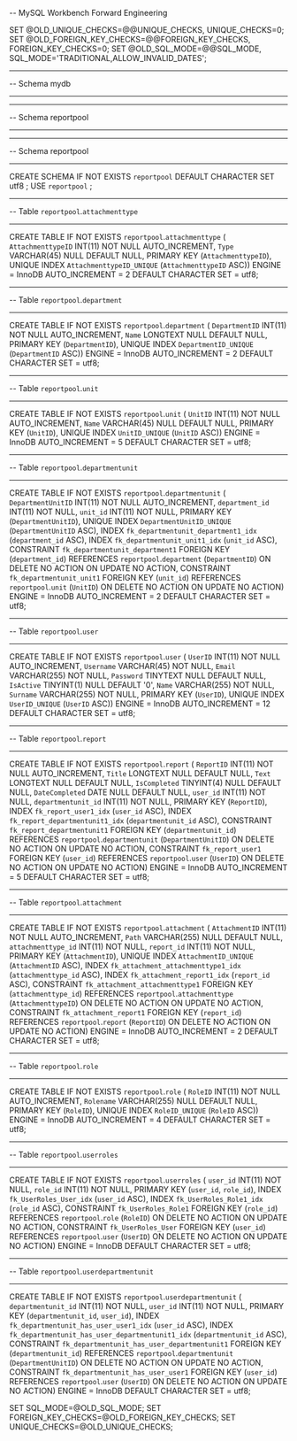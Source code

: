 -- MySQL Workbench Forward Engineering

SET @OLD_UNIQUE_CHECKS=@@UNIQUE_CHECKS, UNIQUE_CHECKS=0;
SET @OLD_FOREIGN_KEY_CHECKS=@@FOREIGN_KEY_CHECKS, FOREIGN_KEY_CHECKS=0;
SET @OLD_SQL_MODE=@@SQL_MODE, SQL_MODE='TRADITIONAL,ALLOW_INVALID_DATES';

-- -----------------------------------------------------
-- Schema mydb
-- -----------------------------------------------------
-- -----------------------------------------------------
-- Schema reportpool
-- -----------------------------------------------------

-- -----------------------------------------------------
-- Schema reportpool
-- -----------------------------------------------------
CREATE SCHEMA IF NOT EXISTS `reportpool` DEFAULT CHARACTER SET utf8 ;
USE `reportpool` ;

-- -----------------------------------------------------
-- Table `reportpool`.`attachmenttype`
-- -----------------------------------------------------
CREATE TABLE IF NOT EXISTS `reportpool`.`attachmenttype` (
  `AttachmenttypeID` INT(11) NOT NULL AUTO_INCREMENT,
  `Type` VARCHAR(45) NULL DEFAULT NULL,
  PRIMARY KEY (`AttachmenttypeID`),
  UNIQUE INDEX `AttachmenttypeID_UNIQUE` (`AttachmenttypeID` ASC))
ENGINE = InnoDB
AUTO_INCREMENT = 2
DEFAULT CHARACTER SET = utf8;


-- -----------------------------------------------------
-- Table `reportpool`.`department`
-- -----------------------------------------------------
CREATE TABLE IF NOT EXISTS `reportpool`.`department` (
  `DepartmentID` INT(11) NOT NULL AUTO_INCREMENT,
  `Name` LONGTEXT NULL DEFAULT NULL,
  PRIMARY KEY (`DepartmentID`),
  UNIQUE INDEX `DepartmentID_UNIQUE` (`DepartmentID` ASC))
ENGINE = InnoDB
AUTO_INCREMENT = 2
DEFAULT CHARACTER SET = utf8;


-- -----------------------------------------------------
-- Table `reportpool`.`unit`
-- -----------------------------------------------------
CREATE TABLE IF NOT EXISTS `reportpool`.`unit` (
  `UnitID` INT(11) NOT NULL AUTO_INCREMENT,
  `Name` VARCHAR(45) NULL DEFAULT NULL,
  PRIMARY KEY (`UnitID`),
  UNIQUE INDEX `UnitID_UNIQUE` (`UnitID` ASC))
ENGINE = InnoDB
AUTO_INCREMENT = 5
DEFAULT CHARACTER SET = utf8;


-- -----------------------------------------------------
-- Table `reportpool`.`departmentunit`
-- -----------------------------------------------------
CREATE TABLE IF NOT EXISTS `reportpool`.`departmentunit` (
  `DepartmentUnitID` INT(11) NOT NULL AUTO_INCREMENT,
  `department_id` INT(11) NOT NULL,
  `unit_id` INT(11) NOT NULL,
  PRIMARY KEY (`DepartmentUnitID`),
  UNIQUE INDEX `DepartmentUnitID_UNIQUE` (`DepartmentUnitID` ASC),
  INDEX `fk_departmentunit_department1_idx` (`department_id` ASC),
  INDEX `fk_departmentunit_unit1_idx` (`unit_id` ASC),
  CONSTRAINT `fk_departmentunit_department1`
    FOREIGN KEY (`department_id`)
    REFERENCES `reportpool`.`department` (`DepartmentID`)
    ON DELETE NO ACTION
    ON UPDATE NO ACTION,
  CONSTRAINT `fk_departmentunit_unit1`
    FOREIGN KEY (`unit_id`)
    REFERENCES `reportpool`.`unit` (`UnitID`)
    ON DELETE NO ACTION
    ON UPDATE NO ACTION)
ENGINE = InnoDB
AUTO_INCREMENT = 2
DEFAULT CHARACTER SET = utf8;


-- -----------------------------------------------------
-- Table `reportpool`.`user`
-- -----------------------------------------------------
CREATE TABLE IF NOT EXISTS `reportpool`.`user` (
  `UserID` INT(11) NOT NULL AUTO_INCREMENT,
  `Username` VARCHAR(45) NOT NULL,
  `Email` VARCHAR(255) NOT NULL,
  `Password` TINYTEXT NULL DEFAULT NULL,
  `IsActive` TINYINT(1) NULL DEFAULT '0',
  `Name` VARCHAR(255) NOT NULL,
  `Surname` VARCHAR(255) NOT NULL,
  PRIMARY KEY (`UserID`),
  UNIQUE INDEX `UserID_UNIQUE` (`UserID` ASC))
ENGINE = InnoDB
AUTO_INCREMENT = 12
DEFAULT CHARACTER SET = utf8;


-- -----------------------------------------------------
-- Table `reportpool`.`report`
-- -----------------------------------------------------
CREATE TABLE IF NOT EXISTS `reportpool`.`report` (
  `ReportID` INT(11) NOT NULL AUTO_INCREMENT,
  `Title` LONGTEXT NULL DEFAULT NULL,
  `Text` LONGTEXT NULL DEFAULT NULL,
  `IsCompleted` TINYINT(4) NULL DEFAULT NULL,
  `DateCompleted` DATE NULL DEFAULT NULL,
  `user_id` INT(11) NOT NULL,
  `departmentunit_id` INT(11) NOT NULL,
  PRIMARY KEY (`ReportID`),
  INDEX `fk_report_user1_idx` (`user_id` ASC),
  INDEX `fk_report_departmentunit1_idx` (`departmentunit_id` ASC),
  CONSTRAINT `fk_report_departmentunit1`
    FOREIGN KEY (`departmentunit_id`)
    REFERENCES `reportpool`.`departmentunit` (`DepartmentUnitID`)
    ON DELETE NO ACTION
    ON UPDATE NO ACTION,
  CONSTRAINT `fk_report_user1`
    FOREIGN KEY (`user_id`)
    REFERENCES `reportpool`.`user` (`UserID`)
    ON DELETE NO ACTION
    ON UPDATE NO ACTION)
ENGINE = InnoDB
AUTO_INCREMENT = 5
DEFAULT CHARACTER SET = utf8;


-- -----------------------------------------------------
-- Table `reportpool`.`attachment`
-- -----------------------------------------------------
CREATE TABLE IF NOT EXISTS `reportpool`.`attachment` (
  `AttachmentID` INT(11) NOT NULL AUTO_INCREMENT,
  `Path` VARCHAR(255) NULL DEFAULT NULL,
  `attachmenttype_id` INT(11) NOT NULL,
  `report_id` INT(11) NOT NULL,
  PRIMARY KEY (`AttachmentID`),
  UNIQUE INDEX `AttachmentID_UNIQUE` (`AttachmentID` ASC),
  INDEX `fk_attachment_attachmenttype1_idx` (`attachmenttype_id` ASC),
  INDEX `fk_attachment_report1_idx` (`report_id` ASC),
  CONSTRAINT `fk_attachment_attachmenttype1`
    FOREIGN KEY (`attachmenttype_id`)
    REFERENCES `reportpool`.`attachmenttype` (`AttachmenttypeID`)
    ON DELETE NO ACTION
    ON UPDATE NO ACTION,
  CONSTRAINT `fk_attachment_report1`
    FOREIGN KEY (`report_id`)
    REFERENCES `reportpool`.`report` (`ReportID`)
    ON DELETE NO ACTION
    ON UPDATE NO ACTION)
ENGINE = InnoDB
AUTO_INCREMENT = 2
DEFAULT CHARACTER SET = utf8;


-- -----------------------------------------------------
-- Table `reportpool`.`role`
-- -----------------------------------------------------
CREATE TABLE IF NOT EXISTS `reportpool`.`role` (
  `RoleID` INT(11) NOT NULL AUTO_INCREMENT,
  `Rolename` VARCHAR(255) NULL DEFAULT NULL,
  PRIMARY KEY (`RoleID`),
  UNIQUE INDEX `RoleID_UNIQUE` (`RoleID` ASC))
ENGINE = InnoDB
AUTO_INCREMENT = 4
DEFAULT CHARACTER SET = utf8;


-- -----------------------------------------------------
-- Table `reportpool`.`userroles`
-- -----------------------------------------------------
CREATE TABLE IF NOT EXISTS `reportpool`.`userroles` (
  `user_id` INT(11) NOT NULL,
  `role_id` INT(11) NOT NULL,
  PRIMARY KEY (`user_id`, `role_id`),
  INDEX `fk_UserRoles_User_idx` (`user_id` ASC),
  INDEX `fk_UserRoles_Role1_idx` (`role_id` ASC),
  CONSTRAINT `fk_UserRoles_Role1`
    FOREIGN KEY (`role_id`)
    REFERENCES `reportpool`.`role` (`RoleID`)
    ON DELETE NO ACTION
    ON UPDATE NO ACTION,
  CONSTRAINT `fk_UserRoles_User`
    FOREIGN KEY (`user_id`)
    REFERENCES `reportpool`.`user` (`UserID`)
    ON DELETE NO ACTION
    ON UPDATE NO ACTION)
ENGINE = InnoDB
DEFAULT CHARACTER SET = utf8;


-- -----------------------------------------------------
-- Table `reportpool`.`userdepartmentunit`
-- -----------------------------------------------------
CREATE TABLE IF NOT EXISTS `reportpool`.`userdepartmentunit` (
  `departmentunit_id` INT(11) NOT NULL,
  `user_id` INT(11) NOT NULL,
  PRIMARY KEY (`departmentunit_id`, `user_id`),
  INDEX `fk_departmentunit_has_user_user1_idx` (`user_id` ASC),
  INDEX `fk_departmentunit_has_user_departmentunit1_idx` (`departmentunit_id` ASC),
  CONSTRAINT `fk_departmentunit_has_user_departmentunit1`
    FOREIGN KEY (`departmentunit_id`)
    REFERENCES `reportpool`.`departmentunit` (`DepartmentUnitID`)
    ON DELETE NO ACTION
    ON UPDATE NO ACTION,
  CONSTRAINT `fk_departmentunit_has_user_user1`
    FOREIGN KEY (`user_id`)
    REFERENCES `reportpool`.`user` (`UserID`)
    ON DELETE NO ACTION
    ON UPDATE NO ACTION)
ENGINE = InnoDB
DEFAULT CHARACTER SET = utf8;


SET SQL_MODE=@OLD_SQL_MODE;
SET FOREIGN_KEY_CHECKS=@OLD_FOREIGN_KEY_CHECKS;
SET UNIQUE_CHECKS=@OLD_UNIQUE_CHECKS;
